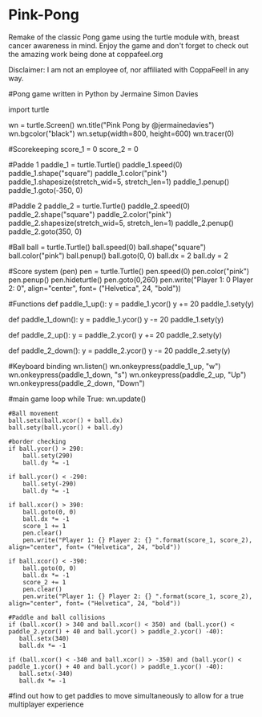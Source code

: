 # Pink-Pong
Remake of the classic Pong game using the turtle module with, breast cancer awareness in mind. Enjoy the game and don't forget to check out the amazing work being done at coppafeel.org

Disclaimer: I am not an employee of, nor affiliated with CoppaFeel! in any way.


#Pong game written in Python by Jermaine Simon Davies

import turtle

wn = turtle.Screen()
wn.title("Pink Pong by @jermainedavies")
wn.bgcolor("black")
wn.setup(width=800, height=600)
wn.tracer(0)

#Scorekeeping
score_1 = 0
score_2 = 0


#Padde 1
paddle_1 = turtle.Turtle()
paddle_1.speed(0)
paddle_1.shape("square")
paddle_1.color("pink")
paddle_1.shapesize(stretch_wid=5, stretch_len=1)
paddle_1.penup()
paddle_1.goto(-350, 0)



#Paddle 2
paddle_2 = turtle.Turtle()
paddle_2.speed(0)
paddle_2.shape("square")
paddle_2.color("pink")
paddle_2.shapesize(stretch_wid=5, stretch_len=1)
paddle_2.penup()
paddle_2.goto(350, 0)

#Ball
ball = turtle.Turtle()
ball.speed(0)
ball.shape("square")
ball.color("pink")
ball.penup()
ball.goto(0, 0)
ball.dx = 2
ball.dy = 2

#Score system (pen)
pen = turtle.Turtle()
pen.speed(0)
pen.color("pink")
pen.penup()
pen.hideturtle()
pen.goto(0,260)
pen.write("Player 1: 0 Player 2: 0", align="center", font= ("Helvetica", 24, "bold"))

#Functions
def paddle_1_up():
    y = paddle_1.ycor()
    y += 20
    paddle_1.sety(y)

def paddle_1_down():
    y = paddle_1.ycor()
    y -= 20
    paddle_1.sety(y)

def paddle_2_up():
    y = paddle_2.ycor()
    y += 20
    paddle_2.sety(y)

def paddle_2_down():
    y = paddle_2.ycor()
    y -= 20
    paddle_2.sety(y)

#Keyboard binding
wn.listen()
wn.onkeypress(paddle_1_up, "w")
wn.onkeypress(paddle_1_down, "s")
wn.onkeypress(paddle_2_up, "Up")
wn.onkeypress(paddle_2_down, "Down")

#main game loop
while True:
    wn.update()

    #Ball movement
    ball.setx(ball.xcor() + ball.dx)
    ball.sety(ball.ycor() + ball.dy)

    #border checking
    if ball.ycor() > 290:
        ball.sety(290)
        ball.dy *= -1

    if ball.ycor() < -290:
        ball.sety(-290)
        ball.dy *= -1

    if ball.xcor() > 390:
        ball.goto(0, 0)
        ball.dx *= -1
        score_1 += 1
        pen.clear()
        pen.write("Player 1: {} Player 2: {} ".format(score_1, score_2), align="center", font= ("Helvetica", 24, "bold"))

    if ball.xcor() < -390:
        ball.goto(0, 0)
        ball.dx *= -1
        score_2 += 1
        pen.clear()
        pen.write("Player 1: {} Player 2: {} ".format(score_1, score_2), align="center", font= ("Helvetica", 24, "bold"))

    #Paddle and ball collisions
    if (ball.xcor() > 340 and ball.xcor() < 350) and (ball.ycor() < paddle_2.ycor() + 40 and ball.ycor() > paddle_2.ycor() -40):
       ball.setx(340)
       ball.dx *= -1

    if (ball.xcor() < -340 and ball.xcor() > -350) and (ball.ycor() < paddle_1.ycor() + 40 and ball.ycor() > paddle_1.ycor() -40):
       ball.setx(-340)
       ball.dx *= -1

       

#find out how to get paddles to move simultaneously to allow for a true multiplayer experience
